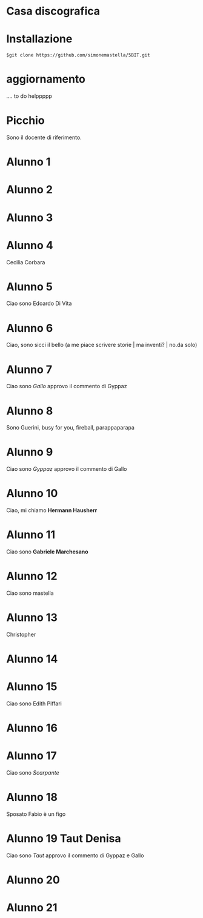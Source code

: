 Casa discografica
=================
# Installazione
```
$git clone https://github.com/simonemastella/5BIT.git
```
# aggiornamento
.... to do helppppp
# Picchio
Sono il docente di riferimento.
# Alunno 1

# Alunno 2

# Alunno 3

# Alunno 4
Cecilia Corbara
# Alunno 5
Ciao sono Edoardo Di Vita

# Alunno 6 
Ciao, sono sicci il bello (a me piace scrivere storie | ma inventi? | no.da solo)
# Alunno 7
Ciao sono _Gallo_ approvo il commento di Gyppaz
# Alunno 8
Sono Guerini, busy for you, fireball, parappaparapa
# Alunno 9
Ciao sono _Gyppaz_ approvo il commento di Gallo
# Alunno 10
Ciao, mi chiamo **Hermann Hausherr**
# Alunno 11
Ciao sono **Gabriele Marchesano**
# Alunno 12
Ciao sono mastella
# Alunno 13
Christopher
# Alunno 14

# Alunno 15
Ciao sono Edith Piffari

# Alunno 16

# Alunno 17
Ciao sono _Scarpante_

# Alunno 18
Sposato Fabio è un figo
# Alunno 19 Taut Denisa
Ciao sono _Taut_ approvo il commento di Gyppaz e Gallo

# Alunno 20

# Alunno 21


